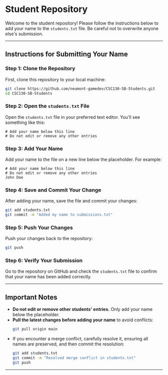 # Student Repository

Welcome to the student repository! Please follow the instructions below to add your name to the `students.txt` file. Be careful not to overwrite anyone else's submission.

---

## Instructions for Submitting Your Name

### Step 1: Clone the Repository
First, clone this repository to your local machine:
```bash
git clone https://github.com/neumont-gamedev/CSC130-SB-Students.git
cd CSC130-SB-Students
```

### Step 2: Open the `students.txt` File
Open the `students.txt` file in your preferred text editor. You’ll see something like this:
```plaintext
# Add your name below this line
# Do not edit or remove any other entries
```

### Step 3: Add Your Name
Add your name to the file on a new line below the placeholder. For example:
```plaintext
# Add your name below this line
# Do not edit or remove any other entries
John Doe
```

### Step 4: Save and Commit Your Change
After adding your name, save the file and commit your changes:
```bash
git add students.txt
git commit -m "Added my name to submissions.txt"
```

### Step 5: Push Your Changes
Push your changes back to the repository:
```bash
git push
```

### Step 6: Verify Your Submission
Go to the repository on GitHub and check the `students.txt` file to confirm that your name has been added correctly.

---

## Important Notes
- **Do not edit or remove other students' entries.** Only add your name below the placeholder.
- **Pull the latest changes before adding your name** to avoid conflicts:
  ```bash
  git pull origin main
  ```
- If you encounter a merge conflict, carefully resolve it, ensuring all names are preserved, and then commit the resolution:
  ```bash
  git add students.txt
  git commit -m "Resolved merge conflict in students.txt"
  git push
  ```
---

